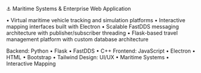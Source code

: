 ⚓ Maritime Systems & Enterprise Web Application

• Virtual maritime vehicle tracking and simulation platforms
• Interactive mapping interfaces built with Electron
• Scalable FastDDS messaging architecture with publisher/subscriber threading
• Flask-based travel management platform with custom database architecture

Backend: Python • Flask • FastDDS • C++
Frontend: JavaScript • Electron • HTML • Bootstrap • Tailwind
Design: UI/UX • Maritime Systems • Interactive Mapping
